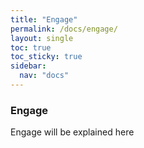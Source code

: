 ```yaml
---
title: "Engage"
permalink: /docs/engage/
layout: single
toc: true
toc_sticky: true
sidebar: 
  nav: "docs"
---
```


### Engage

Engage will be explained here
